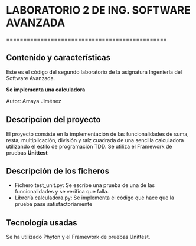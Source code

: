 <h1>LABORATORIO 2 DE ING. SOFTWARE AVANZADA</h1>
===============================================

<h2>Contenido y características</h2>

<p>Este es el código del segundo laboratorio de la asignatura Ingeniería del Software Avanzada.</p>

<p><strong>Se implementa una calculadora</strong></p>

<p> Autor: Amaya Jiménez </p>

<h2>Descripcion del proyecto</h2>
<p>El proyecto consiste en la implementación de las funcionalidades de suma, resta, multiplicación, división y raíz cuadrada de una sencilla calculadora utilizando el estilo de programación TDD.
Se utiliza el Framework de pruebas <strong>Unittest</strong></p> 

<h2>Descripción de los ficheros</h2>
<ul>
	<li>
	Fichero test_unit.py: Se escribe una prueba de una de las funcionalidades y se verifica que falla.</li>
	<li>
	Librería calculadora.py: Se implementa el código que hace que la prueba pase satisfactoriamente</li>
</ul>

<h2>Tecnología usadas</h2>
<p> Se ha utilizado Phyton y el Framework de pruebas Unittest.

